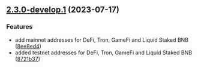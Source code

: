 ## [2.3.0-develop.1](https://github.com/therealemjy/venus-semantic-release/compare/v2.2.6...v2.3.0-develop.1) (2023-07-17)


### Features

* add mainnet addresses for DeFi, Tron, GameFi and Liquid Staked BNB ([8ee8ed4](https://github.com/therealemjy/venus-semantic-release/commit/8ee8ed47a9178b71279186491ae11dbb37a35f6a))
* added testnet addresses for DeFi, Tron, GameFi and Liquid Staked BNB ([8721b37](https://github.com/therealemjy/venus-semantic-release/commit/8721b370aae8349838d07caf85191e0e0103485b))
